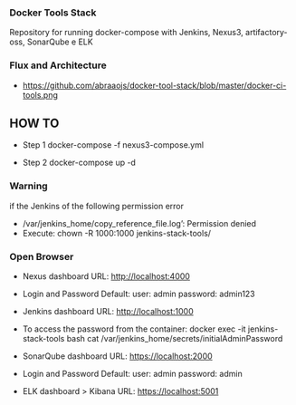 ### Docker Tools Stack
Repository for running docker-compose with Jenkins, Nexus3, artifactory-oss, SonarQube e ELK

### Flux and Architecture
- https://github.com/abraaojs/docker-tool-stack/blob/master/docker-ci-tools.png

## HOW TO
- Step 1
docker-compose -f nexus3-compose.yml

- Step 2
docker-compose up -d

### Warning
if the Jenkins of the following permission error
- /var/jenkins_home/copy_reference_file.log’: Permission denied 
- Execute: chown -R 1000:1000 jenkins-stack-tools/

### Open Browser

- Nexus dashboard URL: <http://localhost:4000>
- Login and Password Default: 
user: admin
password: admin123

- Jenkins dashboard URL: <http://localhost:1000>
- To access the password from the container:
docker exec -it jenkins-stack-tools bash
cat /var/jenkins_home/secrets/initialAdminPassword

- SonarQube dashboard URL: <https://localhost:2000>
- Login and Password Default: 
user: admin
password: admin

- ELK dashboard > Kibana URL: <https://localhost:5001>